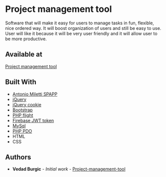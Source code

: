 # Project management tool

Software that will make it easy for users to manage tasks in fun, flexible, nice ordered way. It will boost organization of users and still be easy to use. User will like it because it will be very user friendly and it will allow user to be more productive.

## Available at
[Project management tool](https://toolpm.000webhostapp.com/)

## Built With

* [Antonio Miletti SPAPP](https://github.com/amiletti/spapp)
* [jQuery](https://jquery.com/)
* [jQuery cookie](https://github.com/carhartl/jquery-cookie)
* [Bootstrap](https://getbootstrap.com/)
* [PHP flight](http://flightphp.com/)
* [Firebase JWT token](https://github.com/firebase/php-jwt)
* [MySql](https://mysql.com/)
* [PHP PDO](http://php.net/manual/en/book.pdo.php)
* HTML
* CSS

## Authors

* **Vedad Burgic** - *Initial work* - [Project-management-tool](https://github.com/bvedad/Project-managment-tool)
